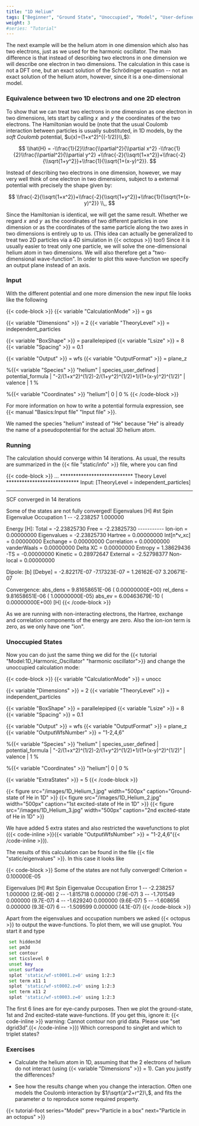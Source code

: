 ```yaml
---
title: "1D Helium"
tags: ["Beginner", "Ground State", "Unoccupied", "Model", "User-defined Species", "Independent Particles", "Visualization"]
weight: 3
#series: "Tutorial"
---
```



The next example will be the helium atom in one dimension which also has two electrons, just as we used for the harmonic oscillator. The main difference is that instead of describing two electrons in one dimension we will describe one electron in two dimensions. The calculation in this case is not a DFT one, but an exact solution of the Schrödinger equation -- not an exact solution of the helium atom, however, since it is a one-dimensional model.

###  Equivalence between two 1D electrons and one 2D electron  

To show that we can treat two electrons in one dimension as one electron in two dimensions, lets start by calling $x\,$ and $y\,$ the coordinates of the two electrons. The Hamiltonian would be (note that the usual Coulomb interaction between particles is usually substituted, in 1D models, by the *soft Coulomb* potential, 
$u(x)=(1+x^2)^{(-1/2)}\\,$):

$$
  \\hat{H} = -\\frac{1}{2}\\frac{\\partial^2}{\\partial x^2}
            -\\frac{1}{2}\\frac{\\partial^2}{\\partial y^2}
  +\\frac{-2}{\\sqrt{1+x^2}}+\\frac{-2}{\\sqrt{1+y^2}}+\\frac{1}{\\sqrt{1+(x-y)^2}}.
$$

Instead of describing two electrons in one dimension, however, we may very well think of one electron in two dimensions,
subject to a external potential with precisely the shape given by:

$$
  \\frac{-2}{\\sqrt{1+x^2}}+\\frac{-2}{\\sqrt{1+y^2}}+\\frac{1}{\\sqrt{1+(x-y)^2}}
  \\,,
$$

Since the Hamiltonian is identical, we will get the same result. Whether we regard $x\,$ and $y\,$ as the coordinates of two different particles in one dimension or as the coordinates of the same particle along the two axes in two dimensions is entirely up to us. (This idea can actually be generalized to treat two 2D particles via a 4D simulation in {{< octopus >}} too!) Since it is usually easier to treat only one particle, we will solve the one-dimensional helium atom in two dimensions. We will also therefore get a "two-dimensional wave-function". In order to plot this wave-function we specify an output plane instead of an axis.

###  Input  

With the different potential and one more dimension the new input file looks like the following

{{< code-block >}}
 {{< variable "CalculationMode" >}} = gs
 
 {{< variable "Dimensions" >}} = 2
 {{< variable "TheoryLevel" >}} = independent_particles
 
 {{< variable "BoxShape" >}} = parallelepiped
 {{< variable "Lsize" >}} = 8
 {{< variable "Spacing" >}} = 0.1
 
 {{< variable "Output" >}} = wfs
 {{< variable "OutputFormat" >}} = plane_z
 
 %{{< variable "Species" >}}
   "helium" | species_user_defined | potential_formula | "-2/(1+x^2)^(1/2)-2/(1+y^2)^(1/2)+1/(1+(x-y)^2)^(1/2)" | valence | 1
 %
 
 %{{< variable "Coordinates" >}}
   "helium"| 0 | 0
 %
{{< /code-block >}}

For more information on how to write a potential formula expression, see {{< manual "Basics:Input file" "Input file" >}}.

We named the species "helium" instead of "He" because "He" is already the name of a pseudopotential for the actual 3D helium atom.

###  Running  

The calculation should converge within 14 iterations. As usual, the results are summarized in the {{< file "static/info" >}} file, where you can find

{{< code-block >}}
 ...
**************************** Theory Level ****************************
Input: [TheoryLevel = independent_particles]
**********************************************************************

SCF converged in   14 iterations

Some of the states are not fully converged!
Eigenvalues [H]
 #st  Spin   Eigenvalue      Occupation
   1   --    -2.238257       1.000000

Energy [H]:
      Total       =        -2.23825730
      Free        =        -2.23825730
      -----------
      Ion-ion     =         0.00000000
      Eigenvalues =        -2.23825730
      Hartree     =         0.00000000
      Int[n*v_xc] =         0.00000000
      Exchange    =         0.00000000
      Correlation =         0.00000000
      vanderWaals =         0.00000000
      Delta XC    =         0.00000000
      Entropy     =         1.38629436
      -TS         =        -0.00000000
      Kinetic     =         0.28972647
      External    =        -2.52798377
      Non-local   =         0.00000000

Dipole:                 [b]          [Debye]
      <x> =   -2.82217E-07     -7.17323E-07
      <y> =    1.26162E-07      3.20671E-07

Convergence:
      abs_dens =  9.81658651E-06 ( 0.00000000E+00)
      rel_dens =  9.81658651E-06 ( 1.00000000E-05)
      abs_ev =  6.00463679E-10 ( 0.00000000E+00) [H]
{{< /code-block >}}

As we are running with non-interacting electrons, the Hartree, exchange and correlation components of the energy are zero. Also the ion-ion term is zero, as we only have one "ion".

###  Unoccupied States  

Now you can do just the same thing we did for the {{< tutorial "Model:1D_Harmonic_Oscillator" "harmonic oscillator">}} and change the unoccupied calculation mode:

{{< code-block >}}
 {{< variable "CalculationMode" >}} = unocc
 
 {{< variable "Dimensions" >}} = 2
 {{< variable "TheoryLevel" >}} = independent_particles
 
 {{< variable "BoxShape" >}} = parallelepiped
 {{< variable "Lsize" >}} = 8
 {{< variable "Spacing" >}} = 0.1
 
 {{< variable "Output" >}} = wfs
 {{< variable "OutputFormat" >}} = plane_z
 {{< variable "OutputWfsNumber" >}} = "1-2,4,6"
 
 %{{< variable "Species" >}}
   "helium" | species_user_defined | potential_formula | "-2/(1+x^2)^(1/2)-2/(1+y^2)^(1/2)+1/(1+(x-y)^2)^(1/2)" | valence | 1
 %
 
 %{{< variable "Coordinates" >}}
   "helium"| 0 | 0
 %
 
 {{< variable "ExtraStates" >}} = 5
{{< /code-block >}}

{{< figure src="/images/1D_Helium_1.jpg" width="500px" caption="Ground-state of He in 1D" >}}
{{< figure src="/images/1D_Helium_2.jpg" width="500px" caption="1st excited-state of He in 1D" >}}
{{< figure src="/images/1D_Helium_3.jpg" width="500px" caption="2nd excited-state of He in 1D" >}}

We have added 5 extra states and also restricted the wavefunctions to plot ({{< code-inline >}}{{< variable "OutputWfsNumber" >}} = "1-2,4,6"{{< /code-inline >}}).

The results of this calculation can be found in the file {{< file "static/eigenvalues" >}}. In this case it looks like

{{< code-block >}}
Some of the states are not fully converged!
Criterion =      0.100000E-05

Eigenvalues [H]
 #st  Spin   Eigenvalue      Occupation     Error
   1   --    -2.238257       1.000000      (2.9E-06)
   2   --    -1.815718       0.000000      (7.9E-07)
   3   --    -1.701549       0.000000      (9.7E-07)
   4   --    -1.629240       0.000000      (9.6E-07)
   5   --    -1.608656       0.000000      (9.3E-07)
   6   --    -1.509599       0.000000      (4.1E-07)
{{< /code-block >}}

Apart from the eigenvalues and occupation numbers we asked {{< octopus >}} to output the wave-functions. To plot them, we will use gnuplot. You start it and type

```bash
 set hidden3d
 set pm3d
 set contour
 set ticslevel 0
 unset key
 unset surface
 splot 'static/wf-st0001.z=0' using 1:2:3
 set term x11 1
 splot 'static/wf-st0002.z=0' using 1:2:3
 set term x11 2
 splot 'static/wf-st0003.z=0' using 1:2:3
```

The first 6 lines are for eye-candy purposes. Then we plot the ground-state, 1st and 2nd excited-state wave-functions. (If you get this, ignore it: {{< code-inline >}} warning: Cannot contour non grid data. Please use "set dgrid3d".{{< /code-inline >}}) Which correspond to singlet and which to triplet states?

### Exercises  

* Calculate the helium atom in 1D, assuming that the 2 electrons of helium do not interact (using {{< variable "Dimensions" >}} = 1). Can you justify the differences?

* See how the results change when you change the interaction. Often one models the Coulomb interaction by $1/\sqrt{a^2+r^2}\,$, and fits the parameter $a\,$ to reproduce some required property.

{{< tutorial-foot series="Model" prev="Particle in a box" next="Particle in an octopus" >}}

